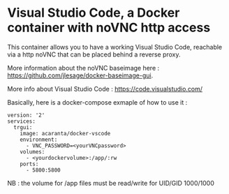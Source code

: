# Visual Studio Code, a Docker container with noVNC http access
This container allows you to have a working Visual Studio Code, reachable via a http noVNC that can be placed behind a reverse proxy.

More information about the noVNC baseimage here : https://github.com/jlesage/docker-baseimage-gui.

More info about Visual Studio Code : https://code.visualstudio.com/ 

Basically, here is a docker-compose exmaple of how to use it :
```
version: '2'
services:
  trgui:
    image: acaranta/docker-vscode
    environment:
      - VNC_PASSWORD=<yourVNCpassword>
    volumes:
      - <yourdockervolume>:/app/:rw
    ports:
      - 5800:5800
```

NB : the volume for /app files must be read/write for UID/GID 1000/1000
